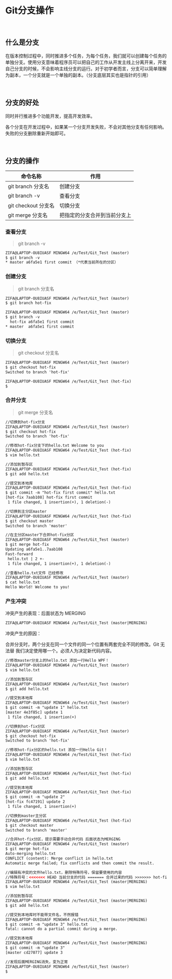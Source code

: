 # Git分支操作


<br/>

## 什么是分支

在版本控制过程中，同时推进多个任务，为每个任务，我们就可以创建每个任务的单独分支。使用分支意味着程序员可以把自己的工作从开发主线上分离开来，开发自己分支的时候，不会影响主线分支的运行。对于初学者而言，分支可以简单理解为副本，一个分支就是一个单独的副本。（分支底层其实也是指针的引用）

<br/>

## 分支的好处

同时并行推进多个功能开发，提高开发效率。

各个分支在开发过程中，如果某一个分支开发失败，不会对其他分支有任何影响。失败的分支删除重新开始即可。

<br/>

## 分支的操作

| 命令名称 | 作用 |
| --- | --- |
| git branch 分支名 | 创建分支 |
| git branch -v | 查看分支 |
| git checkout 分支名 | 切换分支 |
| git merge 分支名 | 把指定的分支合并到当前分支上 |

### 查看分支

> git branch -v

```xml
ZIFA@LAPTOP-OU8IUASF MINGW64 /e/Test/Git_Test (master)
$ git branch -v
* master a6fa5e1 first commit （*代表当前所在的分区）
```

### 创建分支

> git branch 分支名

```xml
ZIFA@LAPTOP-OU8IUASF MINGW64 /e/Test/Git_Test (master)
$ git branch hot-fix

ZIFA@LAPTOP-OU8IUASF MINGW64 /e/Test/Git_Test (master)
$ git branch -v
  hot-fix a6fa5e1 first commit
* master  a6fa5e1 first commit
```

### 切换分支

> git checkout 分支名

```xml
ZIFA@LAPTOP-OU8IUASF MINGW64 /e/Test/Git_Test (master)
$ git checkout hot-fix
Switched to branch 'hot-fix'

ZIFA@LAPTOP-OU8IUASF MINGW64 /e/Test/Git_Test (hot-fix)
$
```

### 合并分支

> git merge 分支名

```xml
//切换到hot-fix分支
ZIFA@LAPTOP-OU8IUASF MINGW64 /e/Test/Git_Test (master)
$ git checkout hot-fix
Switched to branch 'hot-fix'

//修改hot-fix分支下的hello.txt Welcome to you
ZIFA@LAPTOP-OU8IUASF MINGW64 /e/Test/Git_Test (hot-fix)
$ vim hello.txt

//添加到暂存区
ZIFA@LAPTOP-OU8IUASF MINGW64 /e/Test/Git_Test (hot-fix)
$ git add hello.txt

//提交到本地库
ZIFA@LAPTOP-OU8IUASF MINGW64 /e/Test/Git_Test (hot-fix)
$ git commit -m "hot-fix first commit" hello.txt
[hot-fix 7aab108] hot-fix first commit
 1 file changed, 1 insertion(+), 1 deletion(-)

//切换到主分区master
ZIFA@LAPTOP-OU8IUASF MINGW64 /e/Test/Git_Test (hot-fix)
$ git checkout master
Switched to branch 'master'

//在主分区master下合并hot-fix分区
ZIFA@LAPTOP-OU8IUASF MINGW64 /e/Test/Git_Test (master)
$ git merge hot-fix
Updating a6fa5e1..7aab108
Fast-forward
 hello.txt | 2 +-
 1 file changed, 1 insertion(+), 1 deletion(-)

//查看hello.txt文件 已经修改
ZIFA@LAPTOP-OU8IUASF MINGW64 /e/Test/Git_Test (master)
$ cat hello.txt
Hello World! Welcome to you!
```

### 产生冲突

冲突产生的表现：后面状态为 MERGING

```xml
ZIFA@LAPTOP-OU8IUASF MINGW64 /e/Test/Git_Test (master|MERGING)
```

冲突产生的原因：

合并分支时，两个分支在同一个文件的同一个位置有两套完全不同的修改。Git 无法替
我们决定使用哪一个。必须人为决定新代码内容。

```xml
//修改master分支上的hello.txt 添加一行Hello WPF！
ZIFA@LAPTOP-OU8IUASF MINGW64 /e/Test/Git_Test (master)
$ vim hello.txt

//添加到暂存区
ZIFA@LAPTOP-OU8IUASF MINGW64 /e/Test/Git_Test (master)
$ git add hello.txt

//提交到本地库
ZIFA@LAPTOP-OU8IUASF MINGW64 /e/Test/Git_Test (master)
$ git commit -m "update 1" hello.txt
[master 4e3f85c] update 1
 1 file changed, 1 insertion(+)

//切换到hot-fix分区
ZIFA@LAPTOP-OU8IUASF MINGW64 /e/Test/Git_Test (master)
$ git checkout hot-fix
Switched to branch 'hot-fix'

//修改hot-fix分区的hello.txt 添加一行Hello Git！
ZIFA@LAPTOP-OU8IUASF MINGW64 /e/Test/Git_Test (hot-fix)
$ vim hello.txt

//添加到暂存区
ZIFA@LAPTOP-OU8IUASF MINGW64 /e/Test/Git_Test (hot-fix)
$ git add hello.txt

//提交到本地库
ZIFA@LAPTOP-OU8IUASF MINGW64 /e/Test/Git_Test (hot-fix)
$ git commit -m "update 2"
[hot-fix fc47191] update 2
 1 file changed, 1 insertion(+)

//切换到master主分区
ZIFA@LAPTOP-OU8IUASF MINGW64 /e/Test/Git_Test (hot-fix)
$ git checkout master
Switched to branch 'master'

//合并hot-fix分区，提示需要手动合并代码 后面状态为MERGING
ZIFA@LAPTOP-OU8IUASF MINGW64 /e/Test/Git_Test (master)
$ git merge hot-fix
Auto-merging hello.txt
CONFLICT (content): Merge conflict in hello.txt
Automatic merge failed; fix conflicts and then commit the result.

//编辑有冲突的文件hello.txt，删除特殊符号，保留要使用的内容
//特殊符号：<<<<<<< HEAD 当前分支的代码 ======= 合并过来的代码 >>>>>>> hot-fix
ZIFA@LAPTOP-OU8IUASF MINGW64 /e/Test/Git_Test (master|MERGING)
$ vim hello.txt

//添加到暂存区
ZIFA@LAPTOP-OU8IUASF MINGW64 /e/Test/Git_Test (master|MERGING)
$ git add hello.txt

//提交到本地库时不能带文件名，不然报错
ZIFA@LAPTOP-OU8IUASF MINGW64 /e/Test/Git_Test (master|MERGING)
$ git commit -m "update 3" hello.txt
fatal: cannot do a partial commit during a merge.

//提交到本地库
ZIFA@LAPTOP-OU8IUASF MINGW64 /e/Test/Git_Test (master|MERGING)
$ git commit -m "update 3"
[master cd27077] update 3

//发现后面MERGING消失，变为正常
ZIFA@LAPTOP-OU8IUASF MINGW64 /e/Test/Git_Test (master)
$
```
